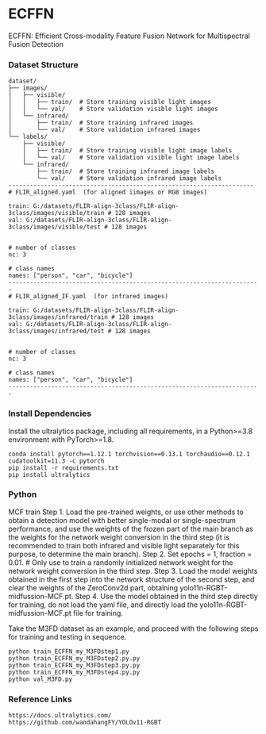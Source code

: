 # ECFFN
ECFFN: Efficient Cross-modality Feature Fusion Network for Multispectral Fusion Detection


### Dataset Structure
```
dataset/
├── images/
│   ├── visible/
│   │   ├── train/  # Store training visible light images
│   │   └── val/    # Store validation visible light images
│   └── infrared/
│       ├── train/  # Store training infrared images
│       └── val/    # Store validation infrared images
└── labels/
    ├── visible/
    │   ├── train/  # Store training visible light image labels
    │   └── val/    # Store validation visible light image labels
    └── infrared/
        ├── train/  # Store training infrared image labels
        └── val/    # Store validation infrared image labels
---------------------------------------------------------------------
# FLIR_aligned.yaml  (for aligned iimages or RGB images)

train: G:/datasets/FLIR-align-3class/FLIR-align-3class/images/visible/train # 128 images
val: G:/datasets/FLIR-align-3class/FLIR-align-3class/images/visible/test # 128 images


# number of classes
nc: 3

# class names
names: ["person", "car", "bicycle"]
-----------------------------------------------------------------------
# FLIR_aligned_IF.yaml  (for infrared images)

train: G:/datasets/FLIR-align-3class/FLIR-align-3class/images/infrared/train # 128 images
val: G:/datasets/FLIR-align-3class/FLIR-align-3class/images/infrared/test # 128 images


# number of classes
nc: 3

# class names
names: ["person", "car", "bicycle"]
-----------------------------------------------------------------------

```
### Install Dependencies
Install the ultralytics package, including all requirements, in a Python>=3.8 environment with PyTorch>=1.8.
```
conda install pytorch==1.12.1 torchvision==0.13.1 torchaudio==0.12.1 cudatoolkit=11.3 -c pytorch
pip install -r requirements.txt
pip install ultralytics
```
### Python
MCF train
Step 1. Load the pre-trained weights, or use other methods to obtain a detection model with better single-modal or single-spectrum performance, and use the weights of the frozen part of the main branch as the weights for the network weight conversion in the third step (it is recommended to train both infrared and visible light separately for this purpose, to determine the main branch).
Step 2. Set epochs = 1, fraction = 0.01. # Only use to train a randomly initialized network weight for the network weight conversion in the third step.
Step 3. Load the model weights obtained in the first step into the network structure of the second step, and clear the weights of the ZeroConv2d part, obtaining yolo11n-RGBT-midfussion-MCF.pt.
Step 4. Use the model obtained in the third step directly for training, do not load the yaml file, and directly load the yolo11n-RGBT-midfussion-MCF.pt file for training.

Take the M3FD dataset as an example, and proceed with the following steps for training and testing in sequence.        
```
python train_ECFFN_my_M3FDstep1.py
python train_ECFFN_my_M3FDstep2.py.py
python train_ECFFN_my_M3FDstep3.py.py
python train_ECFFN_my_M3FDstep4.py.py
python val_M3FD.py
```

### Reference Links
```
https://docs.ultralytics.com/
https://github.com/wandahangFY/YOLOv11-RGBT
```
